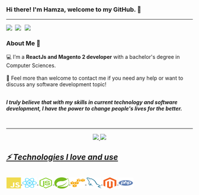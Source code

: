### Hi there! I'm Hamza, welcome to my GitHub. 🌱

<hr />

<a href="https://www.linkedin.com/in/humzanadeem/">
  <img align="left" width="24px" src="https://cdn.jsdelivr.net/npm/simple-icons@v3/icons/linkedin.svg"  />
</a>
<a href="mailto:imhumzanadeem@gmail.com">
  <img align="left" width="26px" src="https://cdn.jsdelivr.net/npm/simple-icons@v3/icons/gmail.svg" />
</a>
<a href="https://twitter.com/Hamxa_Sayys">
  <img align="left" width="26px" src="https://cdn.jsdelivr.net/npm/simple-icons@v3/icons/twitter.svg" />
</a>

<br/>

### About Me 🚀
💻 I’m a **ReactJs and Magento 2 developer** with a bachelor's degree in Computer Sciences. </br> </br>
💬 Feel more than welcome to contact me if you need any help or want to discuss any software development topic! </br></br>
   
 <b><i>I truly believe that with my skills in current technology and software development, I have the power to change people's lives for the better. 
    
<br/>
<hr />

<div align="center">
  <a href="https://github.com/imhumza">
  <img height="180em" src="https://github-readme-stats.vercel.app/api?username=imhumza&show_icons=true&theme=gradient&include_all_commits=true&count_private=true"/>
  <img height="180em" src="https://github-readme-stats.vercel.app/api/top-langs/?username=imhumza&layout=compact&langs_count=7&theme=gradient"/>
</div>

## ⚡ Technologies I love and use
  
<div style="display: inline_block"><br>
  <img align="center" alt="js" height="30" width="40" src="https://raw.githubusercontent.com/devicons/devicon/master/icons/javascript/javascript-plain.svg">
  <img align="center" alt="react" height="30" width="40" src="https://raw.githubusercontent.com/devicons/devicon/master/icons/react/react-original.svg">
  <img align="center" alt="Node" height="30" width="40" src="https://raw.githubusercontent.com/devicons/devicon/master/icons/nodejs/nodejs-original.svg">
  <img align="center" alt="Spring" height="30" width="40" src="https://raw.githubusercontent.com/devicons/devicon/master/icons/spring/spring-original.svg">
  <img align="center" alt="AWS" height="30" width="40" src="https://raw.githubusercontent.com/devicons/devicon/master/icons/amazonwebservices/amazonwebservices-original.svg">
  <img align="center" alt="MySQL" height="30" width="40" src="https://raw.githubusercontent.com/devicons/devicon/master/icons/mysql/mysql-original.svg">
  <img align="center" alt="Magento" height="30" width="40" src="https://raw.githubusercontent.com/devicons/devicon/1119b9f84c0290e0f0b38982099a2bd027a48bf1/icons/magento/magento-original.svg">
  <img align="center" alt="PHP" height="30" width="40" src="https://github.com/devicons/devicon/blob/1119b9f84c0290e0f0b38982099a2bd027a48bf1/icons/php/php-plain.svg">
  
  
</div>
